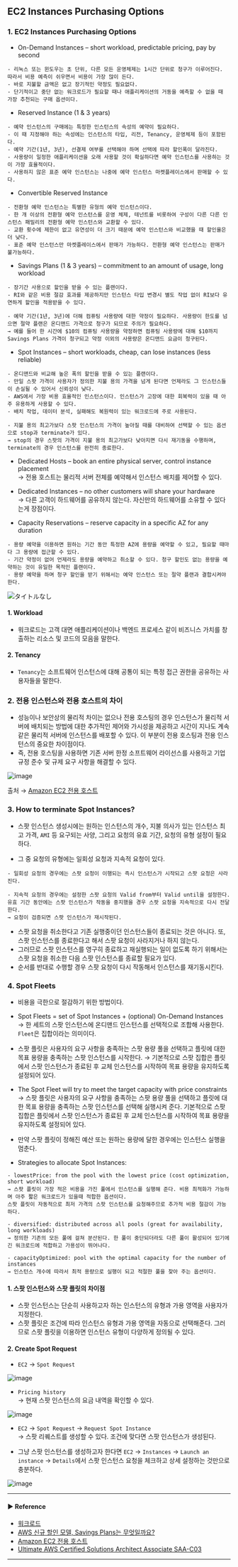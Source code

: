 ## EC2 Instances Purchasing Options
### 1. EC2 Instances Purchasing Options
- On-Demand Instances – short workload, predictable pricing, pay by second
~~~
- 리눅스 또는 윈도우는 초 단위, 다른 모든 운영체제는 1시간 단위로 청구가 이루어진다. 따라서 비용 예측이 쉬우면서 비용이 가장 많이 든다. 
- 바로 지불할 금액은 없고 장기적인 약정도 필요없다. 
- 단기적이고 중단 없는 워크로드가 필요할 때나 애플리케이션의 거동을 예측할 수 없을 때 가장 추천되는 구매 옵션이다.
~~~

- Reserved Instance (1 & 3 years)
~~~
- 예약 인스턴스의 구매에는 특정한 인스턴스의 속성의 예약이 필요하다.
- 이 때 지정해야 하는 속성에는 인스턴스의 타입, 리전, Tenancy, 운영체제 등이 포함된다. 
- 예약 기간(1년, 3년), 선결제 여부를 선택해야 하며 선택에 따라 할인폭이 달라진다. 
- 사용량이 일정한 애플리케이션을 오래 사용할 것이 확실하다면 예약 인스턴스를 사용하는 것이 가장 효율적이다. 
- 사용하지 않은 표준 예약 인스턴스는 나중에 예약 인스턴스 마켓플레이스에서 판매할 수 있다.
~~~

- Convertible Reserved Instance
~~~
- 전환형 예약 인스턴스는 특별한 유형의 예약 인스턴스이다.
- 한 개 이상의 전환형 예약 인스턴스를 운영 체제, 테넌트를 비롯하여 구성이 다른 다른 인스턴스 패밀리의 전환형 예약 인스턴스와 교환할 수 있다.
- 교환 횟수에 제한이 없고 유연성이 더 크기 때문에 예약 인스턴스와 비교했을 때 할인율은 더 낮다.
- 표준 예약 인스턴스만 마켓플레이스에서 판매가 가능하다. 전환형 예약 인스턴스는 판매가 불가능하다.
~~~

- Savings Plans (1 & 3 years) – commitment to an amount of usage, long workload
~~~
- 장기간 사용으로 할인을 받을 수 있는 플랜이다. 
- RI와 같은 비용 절감 효과를 제공하지만 인스턴스 타입 변경시 별도 작업 없이 RI보다 유연하게 할인을 적용받을 수 있다.

- 예약 기간(1년, 3년)에 더해 컴퓨팅 사용량에 대한 약정이 필요하다. 사용량이 한도를 넘으면 절약 플랜은 온디맨드 가격으로 청구가 되므로 주의가 필요하다.
→ 예를 들어 한 시간에 $10의 컴퓨팅 사용량을 약정하면 컴퓨팅 사용량에 대해 $10까지 Savings Plans 가격이 청구되고 약정 이외의 사용량은 온디맨드 요금이 청구된다.
~~~

- Spot Instances – short workloads, cheap, can lose instances (less reliable)
~~~
- 온디맨드와 비교해 높은 폭의 할인을 받을 수 있는 플랜이다.
- 만일 스팟 가격이 사용자가 정의한 지불 용의 가격을 넘게 된다면 언제라도 그 인스턴스들이 손실될 수 있어서 신뢰성이 낮다.
- AWS에서 가장 비용 효율적인 인스턴스이다. 인스턴스가 고장에 대한 회복력이 있을 때 아주 유용하게 사용할 수 있다.
- 배치 작업, 데이터 분석, 실패해도 복원력이 있는 워크로드에 주로 사용된다.

- 지불 용의 최고가보다 스팟 인스턴스의 가격이 높아질 때를 대비하여 선택할 수 있는 옵션으로 stop과 terminate가 있다.
→ stop의 경우 스팟의 가격이 지불 용의 최고가보다 낮아지면 다시 재기동을 수행하며, terminate의 경우 인스턴스를 완전히 종료한다.
~~~

- Dedicated Hosts – book an entire physical server, control instance placement  
→ 전용 호스트는 물리적 서버 전체를 예약해서 인스턴스 배치를 제어할 수 있다.

- Dedicated Instances – no other customers will share your hardware  
→ 다른 고객이 하드웨어를 공유하지 않는다. 자신만의 하드웨어를 소유할 수 있다는게 장점이다.

- Capacity Reservations – reserve capacity in a specific AZ for any duration
~~~
- 용량 예약을 이용하면 원하는 기간 동안 특정한 AZ에 용량을 예약할 수 있고, 필요할 때마다 그 용량에 접근할 수 있다. 
- 기간 약정이 없어 언제라도 용량을 예약하고 취소할 수 있다. 청구 할인도 없는 용량을 예약하는 것이 유일한 목적인 플랜이다. 
- 용량 예약을 하며 청구 할인을 받기 위해서는 예약 인스턴스 또는 절약 플랜과 결합시켜야 한다.
~~~

![タイトルなし](https://user-images.githubusercontent.com/97398071/232197280-294d4f07-9b90-4253-93ca-c4eb1d2dfa67.png)

#### 1. Workload
- 워크로드는 고객 대면 애플리케이션이나 백엔드 프로세스 같이 비즈니스 가치를 창출하는 리소스 및 코드의 모음을 말한다.

#### 2. Tenancy
- `Tenancy`는 소프트웨어 인스턴스에 대해 공통이 되는 특정 접근 권한을 공유하는 사용자들을 말한다.

### 2. 전용 인스턴스와 전용 호스트의 차이
- 성능이나 보안상의 물리적 차이는 없으나 전용 호스팅의 경우 인스턴스가 물리적 서버에 배치되는 방법에 대한 추가적인 제어와 가시성을 제공하고 시간이 지나도 계속 같은 물리적 서버에 인스턴스를 배포할 수 있다. 이 부분이 전용 호스팅과 전용 인스턴스의 중요한 차이점이다.
- 즉, 전용 호스팅을 사용하면 기존 서버 한정 소프트웨어 라이선스를 사용하고 기업 규정 준수 및 규제 요구 사항을 해결할 수 있다.

![image](https://user-images.githubusercontent.com/97398071/232194586-44a641d5-1781-4658-85fa-71fc944813ed.png)

출처 → [Amazon EC2 전용 호스트](https://aws.amazon.com/ko/ec2/dedicated-hosts/)

### 3. How to terminate Spot Instances?
- 스팟 인스턴스 생성시에는 원하는 인스턴스의 개수, 지불 의사가 있는 인스턴스 최고 가격, `AMI` 등 요구되는 사양, 그리고 요청의 유효 기간, 요청의 유형 설정이 필요하다.

- 그 중 요청의 유형에는 일회성 요청과 지속적 요청이 있다.
~~~
- 일회성 요청의 경우에는 스팟 요청이 이행되는 즉시 인스턴스가 시작되고 스팟 요청은 사라진다.

- 지속적 요청의 경우에는 설정한 스팟 요청의 Valid from부터 Valid until을 설정한다. 유효 기간 동안에는 스팟 인스턴스가 작동을 중지했을 경우 스팟 요청을 지속적으로 다시 전달한다. 
→ 요청이 검증되면 스팟 인스턴스가 재시작된다.
~~~

- 스팟 요청을 취소한다고 기존 실행중이던 인스턴스들이 종료되는 것은 아니다. 또, 스팟 인스턴스를 종료한다고 해서 스팟 요청이 사라지거나 하지 않는다.
- 그러므로 스팟 인스턴스를 영구히 종료하고 재실행되는 일이 없도록 하기 위해서는 스팟 요청을 취소한 다음 스팟 인스턴스를 종료할 필요가 있다.
- 순서를 반대로 수행할 경우 스팟 요청이 다시 작동해서 인스턴스를 재기동시킨다.

### 4. Spot Fleets
- 비용을 극한으로 절감하기 위한 방법이다.

- Spot Fleets = set of Spot Instances + (optional) On-Demand Instances  
→ 한 세트의 스팟 인스턴스에 온디맨드 인스턴스를 선택적으로 조합해 사용한다. `Fleet`은 집합이라는 의미이다.

- 스팟 플릿은 사용자의 요구 사항을 충족하는 스팟 용량 풀을 선택하고 플릿에 대한 목표 용량을 충족하는 스팟 인스턴스를 시작한다.
→ 기본적으로 스팟 집합은 플릿에서 스팟 인스턴스가 종료된 후 교체 인스턴스를 시작하여 목표 용량을 유지하도록 설정되어 있다.

- The Spot Fleet will try to meet the target capacity with price constraints  
→ 스팟 플릿은 사용자의 요구 사항을 충족하는 스팟 용량 풀을 선택하고 플릿에 대한 목표 용량을 충족하는 스팟 인스턴스를 선택해 실행시켜 준다. 기본적으로 스팟 집합은 플릿에서 스팟 인스턴스가 종료된 후 교체 인스턴스를 시작하여 목표 용량을 유지하도록 설정되어 있다.

- 만약 스팟 플릿이 정해진 예산 또는 원하는 용량에 달한 경우에는 인스턴스 실행을 멈춘다.

- Strategies to allocate Spot Instances:
~~~
- lowestPrice: from the pool with the lowest price (cost optimization, short workload)
→ 스팟 플릿이 가장 적은 비용을 가진 풀에서 인스턴스를 실행해 준다. 비용 최적화가 가능하며 아주 짧은 워크로드가 있을때 적합한 옵션이다.
스팟 플릿이 자동적으로 최저 가격의 스팟 인스턴스를 요청해주므로 추가적 비용 절감이 가능하다.

- diversified: distributed across all pools (great for availability, long workloads)
→ 정의한 기존의 모든 풀에 걸쳐 분산된다. 한 풀이 중단되더라도 다른 풀이 활성되어 있기에 긴 워크로드에 적합하고 가용성이 뛰어나다. 

- capacityOptimized: pool with the optimal capacity for the number of instances
→ 인스턴스 개수에 따라서 최적 용량으로 실행이 되고 적절한 풀을 찾아 주는 옵션이다. 
~~~

#### 1. 스팟 인스턴스와 스팟 플릿의 차이점
- 스팟 인스턴스는 단순히 사용하고자 하는 인스턴스의 유형과 가용 영역을 사용자가 지정한다.
- 스팟 플릿은 조건에 따라 인스턴스 유형과 가용 영역을 자동으로 선택해준다. 그러므로 스팟 플릿을 이용하면 인스턴스 유형이 다양하게 정의될 수 있다.

#### 2. Create Spot Request
- `EC2` → `Spot Request`

![image](https://user-images.githubusercontent.com/97398071/232196181-fd4bf1c1-55b3-4ff4-bd25-e774e518c606.png)

- `Pricing history`  
→ 현재 스팟 인스턴스의 요금 내역을 확인할 수 있다.

![image](https://user-images.githubusercontent.com/97398071/232196239-705bf034-0f1a-4022-abd0-5d1dfb8e4d7b.png)

- `EC2` → `Spot Request` → `Request Spot Instance`  
→ 스팟 리퀘스트를 생성할 수 있다. 조건에 맞다면 스팟 인스턴스가 생성된다.

- 그냥 스팟 인스턴스를 생성하고자 한다면 `EC2` → `Instances` → `Launch an instance` → `Details`에서 스팟 인스턴스 요청을 체크하고 상세 설정하는 것만으로 충분하다.

![image](https://user-images.githubusercontent.com/97398071/232196821-a243c105-e43d-4292-9acf-27e3f9198158.png)

---
#### ▶ Reference
- [워크로드](https://docs.aws.amazon.com/ko_kr/wellarchitected/latest/userguide/workloads.html)
- [AWS 신규 할인 모델, Savings Plans는 무엇일까요?](https://www.bespinglobal.com/aws-discount-model-saving-plan/)
- [Amazon EC2 전용 호스트](https://aws.amazon.com/ko/ec2/dedicated-hosts/)
- [Ultimate AWS Certified Solutions Architect Associate SAA-C03](https://www.udemy.com/course/aws-certified-solutions-architect-associate-saa-c03/)
---